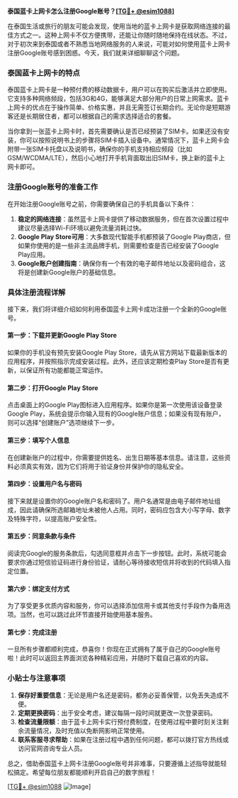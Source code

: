 **泰国蓝卡上网卡怎么注册Google账号？[[TG💪+ @esim1088](https://t.me/s/esim1088)]**

在泰国生活或旅行的朋友可能会发现，使用当地的蓝卡上网卡是获取网络连接的最佳方式之一。这种上网卡不仅方便携带，还能让你随时随地保持在线状态。不过，对于初次来到泰国或者不熟悉当地网络服务的人来说，可能对如何使用蓝卡上网卡注册Google账号感到困惑。今天，我们就来详细聊聊这个问题。

### 泰国蓝卡上网卡的特点

泰国蓝卡上网卡是一种预付费的移动数据卡，用户可以在购买后激活并立即使用。它支持多种网络频段，包括3G和4G，能够满足大部分用户的日常上网需求。蓝卡上网卡的优点在于操作简单、价格实惠，并且无需签订长期合约。无论你是短期游客还是长期居住者，都可以根据自己的需求选择适合的套餐。

当你拿到一张蓝卡上网卡时，首先需要确认是否已经预装了SIM卡。如果还没有安装，你可以按照说明书上的步骤将SIM卡插入设备中。通常情况下，蓝卡上网卡会附带一张SIM卡托盘以及说明书，确保你的手机支持相应频段（比如GSM/WCDMA/LTE），然后小心地打开手机背面取出旧SIM卡，换上新的蓝卡上网卡即可。

### 注册Google账号的准备工作

在开始注册Google账号之前，你需要确保自己的手机具备以下条件：

1. **稳定的网络连接**：虽然蓝卡上网卡提供了移动数据服务，但在首次设置过程中建议尽量选择Wi-Fi环境以避免流量消耗过快。
2. **Google Play Store可用**：大多数现代智能手机都预装了Google Play商店，但如果你使用的是一些非主流品牌手机，则需要检查是否已经安装了Google Play应用。
3. **Google账户创建指南**：确保你有一个有效的电子邮件地址以及密码组合，这将是创建新Google账户的基础信息。

### 具体注册流程详解

接下来，我们将详细介绍如何利用泰国蓝卡上网卡成功注册一个全新的Google账号。

#### 第一步：下载并更新Google Play Store
如果你的手机没有预先安装Google Play Store，请先从官方网站下载最新版本的应用程序，并按照指示完成安装过程。此外，还应该定期检查Play Store是否有更新，以保证所有功能都能正常运作。

#### 第二步：打开Google Play Store
点击桌面上的Google Play图标进入应用程序。如果你是第一次使用该设备登录Google Play，系统会提示你输入现有的Google账户信息；如果没有现有账户，则可以选择“创建账户”选项继续下一步。

#### 第三步：填写个人信息
在创建新账户的过程中，你需要提供姓名、出生日期等基本信息。请注意，这些资料必须真实有效，因为它们将用于验证身份并保护你的隐私安全。

#### 第四步：设置用户名与密码
接下来就是设置你的Google账户名和密码了。用户名通常是由电子邮件地址组成，因此请确保所选邮箱地址未被他人占用。同时，密码应包含大小写字母、数字及特殊字符，以提高账户安全性。

#### 第五步：同意条款与条件
阅读完Google的服务条款后，勾选同意框并点击下一步按钮。此时，系统可能会要求你通过短信验证码进行身份验证，请耐心等待接收短信并将收到的代码填入指定位置。

#### 第六步：绑定支付方式
为了享受更多优质内容和服务，你可以选择添加信用卡或其他支付手段作为备用选项。当然，也可以跳过此环节直接开始使用基本服务。

#### 第七步：完成注册
一旦所有步骤都顺利完成，恭喜你！你现在正式拥有了属于自己的Google账号啦！此时可以返回主界面浏览各种精彩应用，并随时下载自己喜欢的内容。

### 小贴士与注意事项

1. **保存好重要信息**：无论是用户名还是密码，都务必妥善保管，以免丢失造成不便。
2. **定期更换密码**：出于安全考虑，建议每隔一段时间就更改一次登录密码。
3. **检查流量限额**：由于蓝卡上网卡实行预付费制度，在使用过程中要时刻关注剩余流量情况，及时充值以免断网影响正常使用。
4. **联系客服寻求帮助**：如果在注册过程中遇到任何问题，都可以拨打官方热线或访问官网咨询专业人员。

总之，借助泰国蓝卡上网卡注册Google账号并非难事，只要遵循上述指导就能轻松搞定。希望每位朋友都能顺利开启自己的数字旅程！

[[TG💪+ @esim1088](https://t.me/s/esim1088) ![Image](https://i.postimg.cc/4NQfJmqS/Snipaste-2025-05-13-00-14-12.png)]
